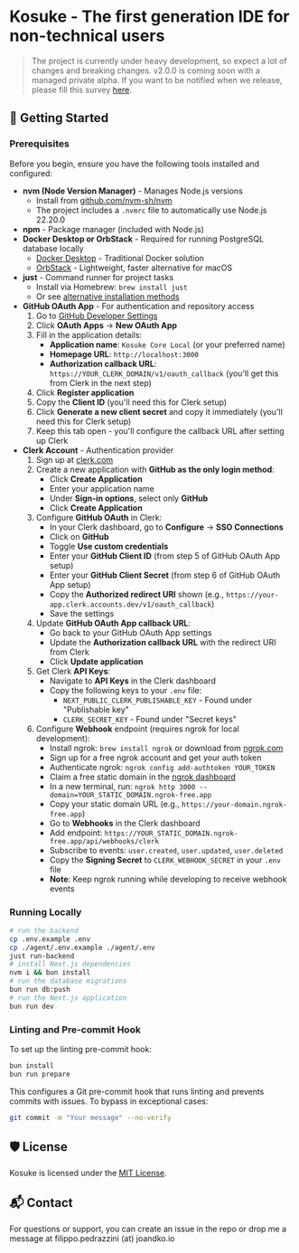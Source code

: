 # Kosuke - The first generation IDE for non-technical users

> The project is currently under heavy development, so expect a lot of changes and breaking changes. v2.0.0 is coming soon with a managed private alpha. If you want to be notified when we release, please fill this survey [here](https://dub.sh/vibe-coding-survey).

## 🚀 Getting Started

### Prerequisites

Before you begin, ensure you have the following tools installed and configured:

- **nvm (Node Version Manager)** - Manages Node.js versions
  - Install from [github.com/nvm-sh/nvm](https://github.com/nvm-sh/nvm)
  - The project includes a `.nvmrc` file to automatically use Node.js 22.20.0
- **npm** - Package manager (included with Node.js)
- **Docker Desktop or OrbStack** - Required for running PostgreSQL database locally
  - [Docker Desktop](https://www.docker.com/products/docker-desktop) - Traditional Docker solution
  - [OrbStack](https://orbstack.dev/) - Lightweight, faster alternative for macOS
- **just** - Command runner for project tasks
  - Install via Homebrew: `brew install just`
  - Or see [alternative installation methods](https://github.com/casey/just#installation)
- **GitHub OAuth App** - For authentication and repository access
  1. Go to [GitHub Developer Settings](https://github.com/settings/developers)
  2. Click **OAuth Apps** → **New OAuth App**
  3. Fill in the application details:
     - **Application name**: `Kosuke Core Local` (or your preferred name)
     - **Homepage URL**: `http://localhost:3000`
     - **Authorization callback URL**: `https://YOUR_CLERK_DOMAIN/v1/oauth_callback` (you'll get this from Clerk in the next step)
  4. Click **Register application**
  5. Copy the **Client ID** (you'll need this for Clerk setup)
  6. Click **Generate a new client secret** and copy it immediately (you'll need this for Clerk setup)
  7. Keep this tab open - you'll configure the callback URL after setting up Clerk
- **Clerk Account** - Authentication provider
  1. Sign up at [clerk.com](https://clerk.com)
  2. Create a new application with **GitHub as the only login method**:
     - Click **Create Application**
     - Enter your application name
     - Under **Sign-in options**, select only **GitHub**
     - Click **Create Application**
  3. Configure **GitHub OAuth** in Clerk:
     - In your Clerk dashboard, go to **Configure** → **SSO Connections**
     - Click on **GitHub**
     - Toggle **Use custom credentials**
     - Enter your **GitHub Client ID** (from step 5 of GitHub OAuth App setup)
     - Enter your **GitHub Client Secret** (from step 6 of GitHub OAuth App setup)
     - Copy the **Authorized redirect URI** shown (e.g., `https://your-app.clerk.accounts.dev/v1/oauth_callback`)
     - Save the settings
  4. Update **GitHub OAuth App callback URL**:
     - Go back to your GitHub OAuth App settings
     - Update the **Authorization callback URL** with the redirect URI from Clerk
     - Click **Update application**
  5. Get Clerk **API Keys**:
     - Navigate to **API Keys** in the Clerk dashboard
     - Copy the following keys to your `.env` file:
       - `NEXT_PUBLIC_CLERK_PUBLISHABLE_KEY` - Found under "Publishable key"
       - `CLERK_SECRET_KEY` - Found under "Secret keys"
  6. Configure **Webhook** endpoint (requires ngrok for local development):
     - Install ngrok: `brew install ngrok` or download from [ngrok.com](https://ngrok.com)
     - Sign up for a free ngrok account and get your auth token
     - Authenticate ngrok: `ngrok config add-authtoken YOUR_TOKEN`
     - Claim a free static domain in the [ngrok dashboard](https://dashboard.ngrok.com/domains)
     - In a new terminal, run: `ngrok http 3000 --domain=YOUR_STATIC_DOMAIN.ngrok-free.app`
     - Copy your static domain URL (e.g., `https://your-domain.ngrok-free.app`)
     - Go to **Webhooks** in the Clerk dashboard
     - Add endpoint: `https://YOUR_STATIC_DOMAIN.ngrok-free.app/api/webhooks/clerk`
     - Subscribe to events: `user.created`, `user.updated`, `user.deleted`
     - Copy the **Signing Secret** to `CLERK_WEBHOOK_SECRET` in your `.env` file
     - **Note**: Keep ngrok running while developing to receive webhook events

### Running Locally

```bash
# run the backend
cp .env.example .env
cp ./agent/.env.example ./agent/.env
just run-backend
# install Next.js dependencies
nvm i && bun install
# run the database migrations
bun run db:push
# run the Next.js application
bun run dev
```

### Linting and Pre-commit Hook

To set up the linting pre-commit hook:

```bash
bun install
bun run prepare
```

This configures a Git pre-commit hook that runs linting and prevents commits with issues. To bypass in exceptional cases:

```bash
git commit -m "Your message" --no-verify
```

## 🛡️ License

Kosuke is licensed under the [MIT License](https://github.com/filopedraz/kosuke/blob/main/LICENSE).

## 📬 Contact

For questions or support, you can create an issue in the repo or drop me a message at filippo.pedrazzini (at) joandko.io
